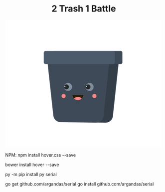 <h1 style="text-align:center;">2 Trash 1 Battle</h1>

<img src="css/trashclose.png" width="500px" />

NPM: npm install hover.css --save

bower install hover --save

py -m pip install py serial

go get github.com/argandas/serial
go install github.com/argandas/serial


